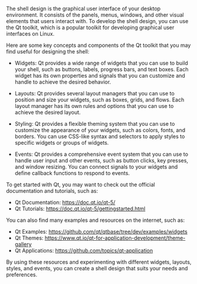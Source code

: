 The shell design is the graphical user interface of your desktop environment. It consists of the panels, menus, windows, and other visual elements that users interact with. To develop the shell design, you can use the Qt toolkit, which is a popular toolkit for developing graphical user interfaces on Linux. 

Here are some key concepts and components of the Qt toolkit that you may find useful for designing the shell:

- Widgets: Qt provides a wide range of widgets that you can use to build your shell, such as buttons, labels, progress bars, and text boxes. Each widget has its own properties and signals that you can customize and handle to achieve the desired behavior.

- Layouts: Qt provides several layout managers that you can use to position and size your widgets, such as boxes, grids, and flows. Each layout manager has its own rules and options that you can use to achieve the desired layout.

- Styling: Qt provides a flexible theming system that you can use to customize the appearance of your widgets, such as colors, fonts, and borders. You can use CSS-like syntax and selectors to apply styles to specific widgets or groups of widgets.

- Events: Qt provides a comprehensive event system that you can use to handle user input and other events, such as button clicks, key presses, and window resizing. You can connect signals to your widgets and define callback functions to respond to events.

To get started with Qt, you may want to check out the official documentation and tutorials, such as:

- Qt Documentation: https://doc.qt.io/qt-5/
- Qt Tutorials: https://doc.qt.io/qt-5/gettingstarted.html

You can also find many examples and resources on the internet, such as:

- Qt Examples: https://github.com/qt/qtbase/tree/dev/examples/widgets
- Qt Themes: https://www.qt.io/qt-for-application-development/theme-gallery
- Qt Applications: https://github.com/topics/qt-application

By using these resources and experimenting with different widgets, layouts, styles, and events, you can create a shell design that suits your needs and preferences.
